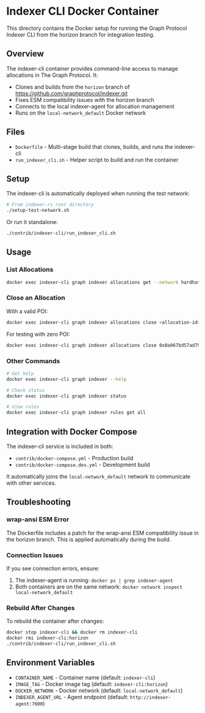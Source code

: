 # Indexer CLI Docker Container

This directory contains the Docker setup for running the Graph Protocol Indexer CLI from the horizon branch for integration testing.

## Overview

The indexer-cli container provides command-line access to manage allocations in The Graph Protocol. It:
- Clones and builds from the `horizon` branch of https://github.com/graphprotocol/indexer.git
- Fixes ESM compatibility issues with the horizon branch
- Connects to the local indexer-agent for allocation management
- Runs on the `local-network_default` Docker network

## Files

- `Dockerfile` - Multi-stage build that clones, builds, and runs the indexer-cli
- `run_indexer_cli.sh` - Helper script to build and run the container

## Setup

The indexer-cli is automatically deployed when running the test network:

```bash
# From indexer-rs root directory
./setup-test-network.sh
```

Or run it standalone:

```bash
./contrib/indexer-cli/run_indexer_cli.sh
```

## Usage

### List Allocations

```bash
docker exec indexer-cli graph indexer allocations get --network hardhat
```

### Close an Allocation

With a valid POI:
```bash
docker exec indexer-cli graph indexer allocations close <allocation-id> <poi> --network hardhat --force
```

For testing with zero POI:
```bash
docker exec indexer-cli graph indexer allocations close 0x0a067bd57ad79716c2133ae414b8f6bb47aaa22d 0x0000000000000000000000000000000000000000000000000000000000000000 --network hardhat --force
```

### Other Commands

```bash
# Get help
docker exec indexer-cli graph indexer --help

# Check status
docker exec indexer-cli graph indexer status

# View rules
docker exec indexer-cli graph indexer rules get all
```

## Integration with Docker Compose

The indexer-cli service is included in both:
- `contrib/docker-compose.yml` - Production build
- `contrib/docker-compose.dev.yml` - Development build

It automatically joins the `local-network_default` network to communicate with other services.

## Troubleshooting

### wrap-ansi ESM Error
The Dockerfile includes a patch for the wrap-ansi ESM compatibility issue in the horizon branch. This is applied automatically during the build.

### Connection Issues
If you see connection errors, ensure:
1. The indexer-agent is running: `docker ps | grep indexer-agent`
2. Both containers are on the same network: `docker network inspect local-network_default`

### Rebuild After Changes
To rebuild the container after changes:
```bash
docker stop indexer-cli && docker rm indexer-cli
docker rmi indexer-cli:horizon
./contrib/indexer-cli/run_indexer_cli.sh
```

## Environment Variables

- `CONTAINER_NAME` - Container name (default: `indexer-cli`)
- `IMAGE_TAG` - Docker image tag (default: `indexer-cli:horizon`)
- `DOCKER_NETWORK` - Docker network (default: `local-network_default`)
- `INDEXER_AGENT_URL` - Agent endpoint (default: `http://indexer-agent:7600`)
